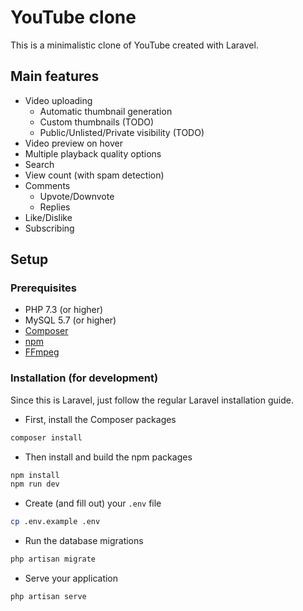 # YouTube clone

This is a minimalistic clone of YouTube created with Laravel.

## Main features

- Video uploading
    - Automatic thumbnail generation
    - Custom thumbnails (TODO)
    - Public/Unlisted/Private visibility (TODO)
- Video preview on hover
- Multiple playback quality options
- Search
- View count (with spam detection)
- Comments
    - Upvote/Downvote
    - Replies
- Like/Dislike
- Subscribing

## Setup

### Prerequisites

- PHP 7.3 (or higher)
- MySQL 5.7 (or higher)
- [Composer](https://getcomposer.org/)
- [npm](https://www.npmjs.com/)
- [FFmpeg](https://ffmpeg.org/)

### Installation (for development)

Since this is Laravel, just follow the regular Laravel installation guide.

- First, install the Composer packages
```bash
composer install
```

- Then install and build the npm packages
```bash
npm install
npm run dev
```

- Create (and fill out) your `.env` file
```bash
cp .env.example .env
```

- Run the database migrations
```bash
php artisan migrate
```

- Serve your application
```bash
php artisan serve
```
